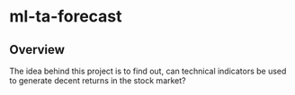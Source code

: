 # ml-ta-forecast

## Overview

The idea behind this project is to find out, can technical indicators be used to generate decent returns in the stock market?
